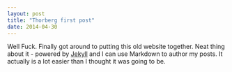 ```yaml
---
layout: post
title: "Thorberg first post"
date: 2014-04-30
---
```


Well Fuck. Finally got around to putting this old website together. Neat thing about it - powered by [Jekyll](http://jekyllrb.com) and I can use Markdown to author my posts. It actually is a lot easier than I thought it was going to be.
